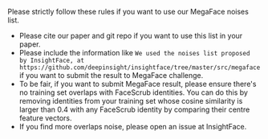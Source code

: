 Please strictly follow these rules if you want to use our MegaFace noises list.

* Please cite our paper and git repo if you want to use this list in your paper.
* Please include the information like `We used the noises list proposed by InsightFace, at https://github.com/deepinsight/insightface/tree/master/src/megaface` if you want to submit the result to MegaFace challenge.
* To be fair, if you want to submit MegaFace result, please ensure there's no training set overlaps with FaceScrub identities. You can do this by removing identities from your training set whose cosine similarity is larger than 0.4 with any FaceScrub identity by comparing their centre feature vectors. 
* If you find more overlaps noise, please open an issue at InsightFace.
